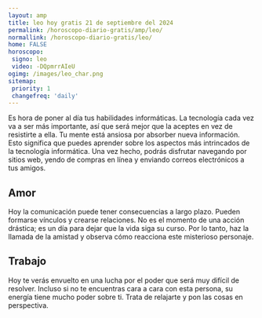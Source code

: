 ```yaml
---
layout: amp
title: leo hoy gratis 21 de septiembre del 2024 
permalink: /horoscopo-diario-gratis/amp/leo/
normallink: /horoscopo-diario-gratis/leo/
home: FALSE
horoscopo:
 signo: leo
 video: -DQpmrrAIeU
ogimg: /images/leo_char.png
sitemap:
 priority: 1
 changefreq: 'daily'
---
```



Es hora de poner al día tus habilidades informáticas. La tecnología cada vez va a ser más importante, así que será mejor que la aceptes en vez de resistirte a ella. Tu mente está ansiosa por absorber nueva información. Esto significa que puedes aprender sobre los aspectos más intrincados de la tecnología informática. Una vez hecho, podrás disfrutar navegando por sitios web, yendo de compras en línea y enviando correos electrónicos a tus amigos.

## Amor

Hoy la comunicación puede tener consecuencias a largo plazo. Pueden formarse vínculos y crearse relaciones. No es el momento de una acción drástica; es un día para dejar que la vida siga su curso. Por lo tanto, haz la llamada de la amistad y observa cómo reacciona este misterioso personaje.

## Trabajo

Hoy te verás envuelto en una lucha por el poder que será muy difícil de resolver. Incluso si no te encuentras cara a cara con esta persona, su energía tiene mucho poder sobre ti. Trata de relajarte y pon las cosas en perspectiva.
